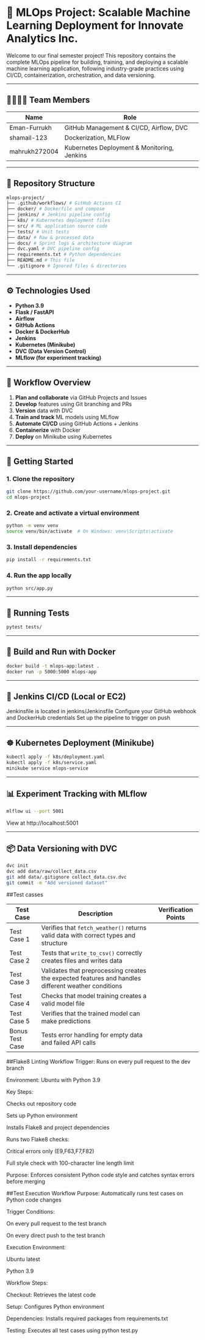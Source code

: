 # 🚀 MLOps Project: Scalable Machine Learning Deployment for Innovate Analytics Inc.

Welcome to our final semester project! This repository contains the complete MLOps pipeline for building, training, and deploying a scalable machine learning application, following industry-grade practices using CI/CD, containerization, orchestration, and data versioning.

---

## 👨‍👩‍👧‍👦 Team Members

|      Name      |                        Role                      |
|----------------|--------------------------------------------------|
| Eman-Furrukh   | GitHub Management & CI/CD, Airflow, DVC          |
| shamail-123    | Dockerization, MLFlow                            |
| mahrukh272004  | Kubernetes Deployment & Monitoring, Jenkins      |

---

## 📁 Repository Structure
```bash
mlops-project/
├── .github/workflows/ # GitHub Actions CI
├── docker/ # Dockerfile and compose
├── jenkins/ # Jenkins pipeline config
├── k8s/ # Kubernetes deployment files
├── src/ # ML application source code
├── tests/ # Unit tests
├── data/ # Raw & processed data
├── docs/ # Sprint logs & architecture diagram
├── dvc.yaml # DVC pipeline config
├── requirements.txt # Python dependencies
├── README.md # This file
└── .gitignore # Ignored files & directories
```

---

## ⚙️ Technologies Used

- **Python 3.9**
- **Flask / FastAPI**
- **Airflow**
- **GitHub Actions**
- **Docker & DockerHub**
- **Jenkins**
- **Kubernetes (Minikube)**
- **DVC (Data Version Control)**
- **MLflow (for experiment tracking)**

---

## 🔁 Workflow Overview

1. **Plan and collaborate** via GitHub Projects and Issues
2. **Develop** features using Git branching and PRs
3. **Version** data with DVC
4. **Train and track** ML models using MLflow
5. **Automate CI/CD** using GitHub Actions + Jenkins
6. **Containerize** with Docker
7. **Deploy** on Minikube using Kubernetes

---

## 🚀 Getting Started

### 1. Clone the repository
```bash
git clone https://github.com/your-username/mlops-project.git
cd mlops-project
```

### 2. Create and activate a virtual environment
```bash
python -m venv venv
source venv/bin/activate  # On Windows: venv\Scripts\activate
```

### 3. Install dependencies
```bash
pip install -r requirements.txt
```

### 4. Run the app locally
```bash
python src/app.py
```

---

## 🧪 Running Tests
```bash
pytest tests/
```

---

## 🐳 Build and Run with Docker
```bash
docker build -t mlops-app:latest .
docker run -p 5000:5000 mlops-app
```

---

## 🔁 Jenkins CI/CD (Local or EC2)
Jenkinsfile is located in jenkins/Jenkinsfile
Configure your GitHub webhook and DockerHub credentials
Set up the pipeline to trigger on push

---

## ☸️ Kubernetes Deployment (Minikube)
```bash
kubectl apply -f k8s/deployment.yaml
kubectl apply -f k8s/service.yaml
minikube service mlops-service
```

---

## 📊 Experiment Tracking with MLflow
```bash
mlflow ui --port 5001
```
View at http://localhost:5001

---

## 📦 Data Versioning with DVC
```bash
dvc init
dvc add data/raw/collect_data.csv
git add data/.gitignore collect_data.csv.dvc
git commit -m "Add versioned dataset"
```

##Test casses

| Test Case | Description | Verification Points |
|-----------|-------------|---------------------|
| Test Case 1 | Verifies that `fetch_weather()` returns valid data with correct types and structure 
| Test Case 2 | Tests that `write_to_csv()` correctly creates files and writes data
| Test Case 3 | Validates that preprocessing creates the expected features and handles different weather conditions 
|Test Case 4 | Checks that model training creates a valid model file 
| Test Case 5 | Verifies that the trained model can make predictions 
| Bonus Test Case| Tests error handling for empty data and failed API calls 


##Flake8 Linting Workflow
Trigger: Runs on every pull request to the dev branch

Environment: Ubuntu with Python 3.9

Key Steps:

Checks out repository code

Sets up Python environment

Installs Flake8 and project dependencies

Runs two Flake8 checks:

Critical errors only (E9,F63,F7,F82)

Full style check with 100-character line length limit

Purpose: Enforces consistent Python code style and catches syntax errors before merging


##Test Execution Workflow
Purpose: Automatically runs test cases on Python code changes

Trigger Conditions:

On every pull request to the test branch

On every direct push to the test branch

Execution Environment:

Ubuntu latest

Python 3.9

Workflow Steps:

Checkout: Retrieves the latest code

Setup: Configures Python environment

Dependencies: Installs required packages from requirements.txt

Testing: Executes all test cases using python test.py


